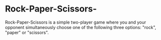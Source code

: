 # Rock-Paper-Scissors-
Rock-Paper-Scissors is a simple two-player game where you and your opponent simultaneously choose one of the following three options: "rock", "paper" or "scissors".
